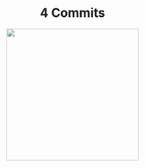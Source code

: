 <h1 align="center"><b>4 Commits</b></h1>

<p align="center">
<img src="https://media.giphy.com/media/NpATWgCGJVn9K/giphy.gif?cid=ecf05e47qf7yt8jlr0ujw5xs6juh28i7jfjghnov2tnc2svi&ep=v1_gifs_search&rid=giphy.gif&ct=g" width="300" class="center">
</p>



<!--
**DJ-RV/DJ-RV** is a ✨ _special_ ✨ repository because its `README.md` (this file) appears on your GitHub profile.

Here are some ideas to get you started:

- 🔭 I’m currently working on ...
- 🌱 I’m currently learning ...
- 👯 I’m looking to collaborate on ...
- 🤔 I’m looking for help with ...
- 💬 Ask me about ...
- 📫 How to reach me: ...
- 😄 Pronouns: ...
- ⚡ Fun fact: ...
-->
